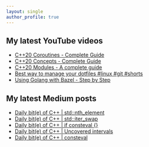 ```yaml
---
layout: single
author_profile: true
---
```


## My latest YouTube videos

<!--START_SECTION:youtube-->
* [C++20 Coroutines - Complete Guide](https://www.youtube.com/watch?v=w-dmOHhBX9o)
* [C++20 Concepts  - Complete Guide](https://www.youtube.com/watch?v=1So7onMFxJM)
* [C++20 Modules - A complete guide](https://www.youtube.com/watch?v=WRCwciJ5MTE)
* [Best way to manage your dotfiles #linux #git #shorts](https://www.youtube.com/watch?v=LHrB4TcU1JM)
* [Using Golang with Bazel - Step by Step](https://www.youtube.com/watch?v=mXLrk0ipwz4)
<!--END_SECTION:youtube-->

## My latest Medium posts

<!--START_SECTION:medium-->
* [Daily bit(e) of C++ | std::nth_element](https://medium.com/@simontoth/daily-bit-e-of-c-std-nth-element-313de749cc5b?source=rss-1e1de1006a93------2)
* [Daily bit(e) of C++ | std::iter_swap](https://medium.com/@simontoth/daily-bit-e-of-c-std-iter-swap-22f850a8f858?source=rss-1e1de1006a93------2)
* [Daily bit(e) of C++ | if consteval {}](https://medium.com/@simontoth/daily-bit-e-of-c-if-consteval-5b23d6b4e11a?source=rss-1e1de1006a93------2)
* [Daily bit(e) of C++ | Uncovered intervals](https://medium.com/@simontoth/daily-bit-e-of-c-uncovered-intervals-7a81a2b83632?source=rss-1e1de1006a93------2)
* [Daily bit(e) of C++ | consteval](https://medium.com/@simontoth/daily-bit-e-of-c-consteval-73e5a99fc0c6?source=rss-1e1de1006a93------2)
<!--END_SECTION:medium-->